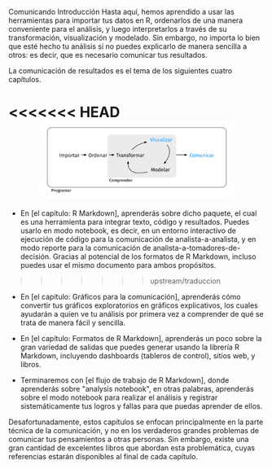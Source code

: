 

Comunicando
Introducción
Hasta aquí, hemos aprendido a usar las herramientas para importar tus datos en R, ordenarlos de una manera conveniente para el análisis, y luego interpretarlos a través de su transformación, visualización y modelado. Sin embargo, no importa lo bien que esté hecho tu análisis si no puedes explicarlo de manera sencilla a otros: es decir, que es necesario comunicar tus resultados.

La comunicación de resultados es el tema de los siguientes cuatro capítulos.

<<<<<<< HEAD
<img src="diagrams_w_text_as_path/es/data-science-communicate.svg" width="75%" style="display: block; margin: auto;" />
=======
* En [el capítulo: R Markdown], aprenderás sobre dicho paquete, el cual es una herramienta para integrar texto, código y resultados. Puedes usarlo en modo notebook, es decir, en un entorno interactivo de ejecución de código para la comunicación de analista-a-analista, y en modo reporte para la comunicación de analista-a-tomadores-de-decisión. Gracias al potencial de los formatos de R Markdown, incluso puedes usar el mismo documento para ambos propósitos.
>>>>>>> upstream/traduccion

* En [el capítulo: Gráficos para la comunicación], aprenderás cómo convertir tus gráficos exploratorios en gráficos explicativos,
los cuales ayudarán a quien ve tu análisis por primera vez a comprender de qué se trata de manera fácil y sencilla.

* En [el capítulo: Formatos de R Markdown], aprenderás un poco sobre la gran variedad de salidas que puedes generar usando la librería R Markdown, incluyendo dashboards (tableros de control), sitios web, y libros.

* Terminaremos con [el flujo de trabajo de R Markdown], donde aprenderás sobre "analysis notebook", en otras palabras, aprenderás sobre el modo notebook para realizar el análisis y registrar sistemáticamente tus logros y fallas para que puedas aprender de ellos.

Desafortunadamente, estos capítulos se enfocan principalmente en la parte técnica de la comunicación, y no en los verdaderos grandes problemas de comunicar tus pensamientos a otras personas. Sin embargo, existe una gran cantidad de excelentes libros que abordan esta problemática, cuyas referencias estarán disponibles al final de cada capítulo.
